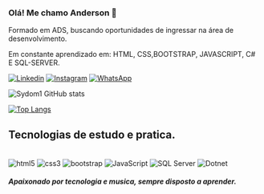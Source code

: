 ### Olá! Me chamo Anderson 👋

Formado em ADS, buscando oportunidades de ingressar na área de desenvolvimento.

Em constante aprendizado em: HTML, CSS,BOOTSTRAP, JAVASCRIPT, C# E SQL-SERVER.

[![Linkedin](https://img.shields.io/badge/LinkedIn-0077B5?style=for-the-badge&logo=linkedin&logoColor=white)](https://www.linkedin.com/in/anderson-ara%C3%BAjo-b00538220/) [![Instagram](https://img.shields.io/badge/Instagram-E4405F?style=for-the-badge&logo=instagram&logoColor=white)](https://www.instagram.com/andersonteclasoficial/?next=%2F) [![WhatsApp](https://img.shields.io/badge/WhatsApp-25D366?style=for-the-badge&logo=whatsapp&logoColor=white)](https://wa.me/5579988171924)





![Sydom1 GitHub stats](https://github-readme-stats.vercel.app/api?username=sydom1&show_icons=true&theme=synthwave)

[![Top Langs](https://github-readme-stats.vercel.app/api/top-langs/?username=sydom1)](https://github.com/sydom1/github-readme-stats)

## Tecnologias de estudo e pratica.

<div style="display: inline_blok"> <br/>
  <img align="center" alt="html5" src="https://img.shields.io/badge/HTML5-E34F26?style=for-the-badge&logo=html5&logoColor=white" />
  <img align="center" alt="css3" src="https://img.shields.io/badge/CSS3-1572B6?style=for-the-badge&logo=css3&logoColor=white" />
  <img align="center" alt="bootstrap" src="https://img.shields.io/badge/Bootstrap-563d7c?style=for-the-badge&logo=bootstrap&logoColor=white">
  <img align="center" alt="JavaScript" src="https://img.shields.io/badge/JavaScript-323330?style=for-the-badge&logo=javascript&logoColor=F7DF1E" />
  <img align="center" alt="SQL Server" src="https://img.shields.io/badge/Microsoft_SQL_Server-CC2927?style=for-the-badge&logo=microsoft-sql-server&logoColor=white" />
  <img align="center" alt="Dotnet" src="https://img.shields.io/badge/.NET-5C2D91?style=for-the-badge&logo=.net&logoColor=white" />
  
</div>

##### Apaixonado por tecnologia e musica, sempre disposto a aprender.

